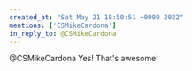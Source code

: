 ```yaml
---
created_at: "Sat May 21 18:50:51 +0000 2022"
mentions: ['CSMikeCardona']
in_reply_to: @CSMikeCardona
---
```


@CSMikeCardona Yes! That's awesome!